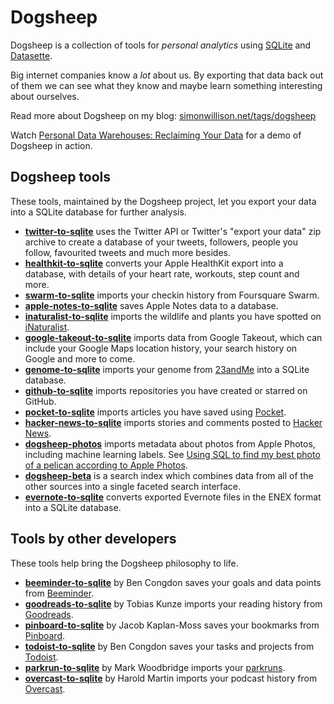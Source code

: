 # Dogsheep

Dogsheep is a collection of tools for *personal analytics* using [SQLite](https://www.sqlite.org/) and [Datasette](https://github.com/simonw/datasette).

Big internet companies know a *lot* about us. By exporting that data back out of them we can see what they know and maybe learn something interesting about ourselves.

Read more about Dogsheep on my blog: [simonwillison.net/tags/dogsheep](https://simonwillison.net/tags/dogsheep/)

Watch [Personal Data Warehouses: Reclaiming Your Data](https://simonwillison.net/2020/Nov/14/personal-data-warehouses/) for a demo  of Dogsheep in action.

## Dogsheep tools

These tools, maintained by the Dogsheep project, let you export your data into a SQLite database for further analysis.

* **[twitter-to-sqlite](https://github.com/dogsheep/twitter-to-sqlite)** uses the Twitter API or Twitter's "export your data" zip archive to create a database of your tweets, followers, people you follow, favourited tweets and much more besides.
* **[healthkit-to-sqlite](https://github.com/dogsheep/healthkit-to-sqlite)** converts your Apple HealthKit export into a database, with details of your heart rate, workouts, step count and more.
* **[swarm-to-sqlite](https://github.com/dogsheep/swarm-to-sqlite)** imports your checkin history from Foursquare Swarm.
* **[apple-notes-to-sqlite](https://datasette.io/tools/apple-notes-to-sqlite)** saves Apple Notes data to a database.
* **[inaturalist-to-sqlite](https://github.com/dogsheep/inaturalist-to-sqlite)** imports the wildlife and plants you have spotted on [iNaturalist](https://www.inaturalist.org/).
* **[google-takeout-to-sqlite](https://github.com/dogsheep/google-takeout-to-sqlite)** imports data from Google Takeout, which can include your Google Maps location history, your search history on Google and more to come.
* **[genome-to-sqlite](https://github.com/dogsheep/genome-to-sqlite)** imports your genome from [23andMe](https://www.23andme.com/) into a SQLite database.
* **[github-to-sqlite](https://github.com/dogsheep/github-to-sqlite)** imports repositories you have created or starred on GitHub.
* **[pocket-to-sqlite](https://github.com/dogsheep/pocket-to-sqlite)** imports articles you have saved using [Pocket](https://getpocket.com/).
* **[hacker-news-to-sqlite](https://github.com/dogsheep/hacker-news-to-sqlite)** imports stories and comments posted to [Hacker News](https://news.ycombinator.com/).
* **[dogsheep-photos](https://github.com/dogsheep/dogsheep-photos)** imports metadata about photos from Apple Photos, including machine learning labels. See [Using SQL to find my best photo of a pelican according to Apple Photos](https://simonwillison.net/2020/May/21/dogsheep-photos/).
* **[dogsheep-beta](https://github.com/dogsheep/dogsheep-beta)** is a search index which combines data from all of the other sources into a single faceted search interface.
* **[evernote-to-sqlite](https://github.com/dogsheep/evernote-to-sqlite)** converts exported Evernote files in the ENEX format into a SQLite database.

## Tools by other developers

These tools help bring the Dogsheep philosophy to life.

* **[beeminder-to-sqlite](https://github.com/bcongdon/beeminder-to-sqlite)** by Ben Congdon saves your goals and data points from [Beeminder](https://www.beeminder.com/).
* **[goodreads-to-sqlite](https://github.com/rixx/goodreads-to-sqlite)** by Tobias Kunze imports your reading history from [Goodreads](https://www.goodreads.com/).
* **[pinboard-to-sqlite](https://github.com/jacobian/pinboard-to-sqlite)** by Jacob Kaplan-Moss saves your bookmarks from [Pinboard](https://pinboard.in/).
* **[todoist-to-sqlite](https://github.com/bcongdon/todoist-to-sqlite)** by Ben Congdon saves your tasks and projects from [Todoist](https://todoist.com/).
* **[parkrun-to-sqlite](https://github.com/mrw34/parkrun-to-sqlite)** by Mark Woodbridge imports your [parkruns](https://www.parkrun.com).
* **[overcast-to-sqlite](https://github.com/hbmartin/overcast-to-sqlite)** by Harold Martin imports your podcast history from [Overcast](https://overcast.fm/).
